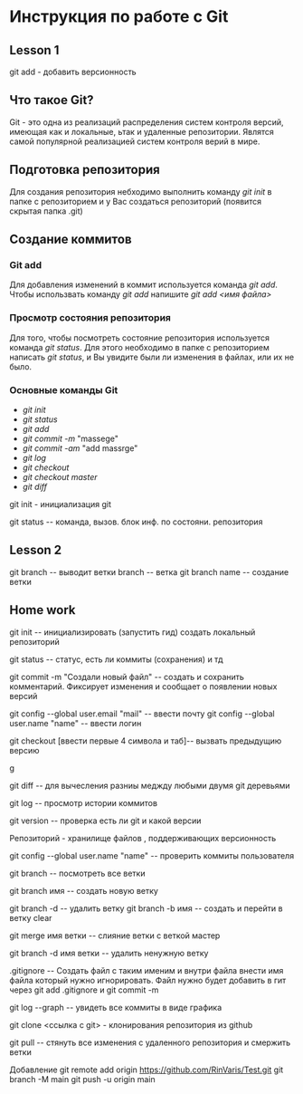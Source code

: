 # Инструкция по работе с Git

## Lesson 1
git add - добавить версионность

## Что такое Git?
Git - это одна из реализаций распределения систем контроля версий, имеющая как и локальные, ьтак и удаленные репозитории. Являтся самой популярной реализацией систем контроля верий в мире. 

## Подготовка репозитория
Для создания репозитория небходимо выполнить команду *git init* в папке с репозиторием и у Вас создаться репозиторий (появится скрытая папка .git)

## Создание коммитов 

### Git add
Для добавления изменений в коммит используется команда *git add*. Чтобы использвать команду *git add* напишите *git add <имя файла>*

### Просмотр состояния репозитория
Для того, чтобы посмотреть состояние репозитория используется команда *git status*. Для этого необходимо в папке с репозиторием написать *git status*, и Вы увидите были ли изменения в файлах, или их не было.

### Основные команды Git
* *git init*
* *git status*
* *git add*
* *git commit -m* "massege"
* *git commit -am* "add massrge"
* *git log*
* *git checkout*
* *git checkout master*
* *git diff*

git init - инициализация git

git status -- команда, вызов. блок инф. по состояни. репозитория

## Lesson 2
git branch -- выводит ветки
branch -- ветка
git branch name -- создание ветки

## Home work
git init -- инициализировать (запустить гид) создать локальный репозиторий

git status -- статус, есть ли коммиты (сохранения) и тд 

git commit -m "Создали новый файл" -- создать и сохранить комментарий. Фиксирует изменения и сообщает о появлении новых версий

git config --global user.email "mail" -- ввести почту
git config --global user.name "name" -- ввести логин

git checkout [ввести первые 4 символа и таб]-- вызвать предыдущию версию 

g

git diff -- для вычесления разниы меджду любыми двумя git деревьями 

git log -- просмотр истории коммитов

git version -- проверка есть ли git и какой версии

Репозиторий - хранилище файлов , поддерживающих версионность

git config --global user.name 
"name" -- проверить коммиты пользователя

git branch -- посмотреть все ветки

git branch имя -- создать новую ветку

git branch -d -- удалить ветку
git branch -b имя -- создать и перейти в ветку
clear 

git merge имя ветки -- слияние ветки с веткой мастер

git branch -d  имя ветки -- удалить ненужную ветку 

.gitignore -- Создать файл с таким именим и внутри файла внести имя файла который нужно игнорировать. Файл нужно будет добавить в гит через git add .gitignore и git commit -m

git log --graph   -- увидеть все коммиты в виде графика

git clone <ссылка с git> - клонирования репозитория из github

git pull -- стянуть все изменения с удаленного репозитория и смержить ветки

Добавление 
git remote add origin https://github.com/RinVaris/Test.git
git branch -M main
git push -u origin main

